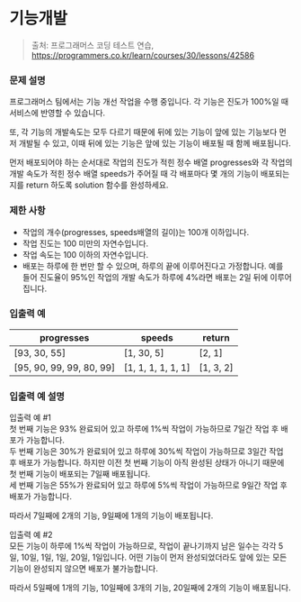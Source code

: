 # 기능개발
> 출처: 프로그래머스 코딩 테스트 연습, https://programmers.co.kr/learn/courses/30/lessons/42586

### 문제 설명
프로그래머스 팀에서는 기능 개선 작업을 수행 중입니다. 각 기능은 진도가 100%일 때 서비스에 반영할 수 있습니다.

또, 각 기능의 개발속도는 모두 다르기 때문에 뒤에 있는 기능이 앞에 있는 기능보다 먼저 개발될 수 있고, 이때 뒤에 있는 기능은 앞에 있는 기능이 배포될 때 함께 배포됩니다.

먼저 배포되어야 하는 순서대로 작업의 진도가 적힌 정수 배열 progresses와 각 작업의 개발 속도가 적힌 정수 배열 speeds가 주어질 때 각 배포마다 몇 개의 기능이 배포되는지를 return 하도록 solution 함수를 완성하세요.

### 제한 사항
- 작업의 개수(progresses, speeds배열의 길이)는 100개 이하입니다.
- 작업 진도는 100 미만의 자연수입니다.
- 작업 속도는 100 이하의 자연수입니다.
- 배포는 하루에 한 번만 할 수 있으며, 하루의 끝에 이루어진다고 가정합니다. 예를 들어 진도율이 95%인 작업의 개발 속도가 하루에 4%라면 배포는 2일 뒤에 이루어집니다.

### 입출력 예
progresses | speeds | return
---|---|---
[93, 30, 55] | [1, 30, 5] | [2, 1]
[95, 90, 99, 99, 80, 99] | [1, 1, 1, 1, 1, 1] | [1, 3, 2]

### 입출력 예 설명
입출력 예 #1  
첫 번째 기능은 93% 완료되어 있고 하루에 1%씩 작업이 가능하므로 7일간 작업 후 배포가 가능합니다.  
두 번째 기능은 30%가 완료되어 있고 하루에 30%씩 작업이 가능하므로 3일간 작업 후 배포가 가능합니다. 하지만 이전 첫 번째 기능이 아직 완성된 상태가 아니기 때문에 첫 번째 기능이 배포되는 7일째 배포됩니다.  
세 번째 기능은 55%가 완료되어 있고 하루에 5%씩 작업이 가능하므로 9일간 작업 후 배포가 가능합니다.

따라서 7일째에 2개의 기능, 9일째에 1개의 기능이 배포됩니다.

입출력 예 #2  
모든 기능이 하루에 1%씩 작업이 가능하므로, 작업이 끝나기까지 남은 일수는 각각 5일, 10일, 1일, 1일, 20일, 1일입니다. 어떤 기능이 먼저 완성되었더라도 앞에 있는 모든 기능이 완성되지 않으면 배포가 불가능합니다.

따라서 5일째에 1개의 기능, 10일째에 3개의 기능, 20일째에 2개의 기능이 배포됩니다.
